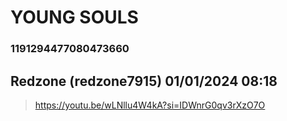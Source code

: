 # YOUNG SOULS
### 1191294477080473660
## Redzone (redzone7915) 01/01/2024 08:18 

> https://youtu.be/wLNllu4W4kA?si=IDWnrG0qv3rXzO7O

